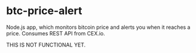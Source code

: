 btc-price-alert
===============

Node.js app, which monitors bitcoin price and alerts you when it reaches a price. Consumes REST API from CEX.io.

THIS IS NOT FUNCTIONAL YET.
